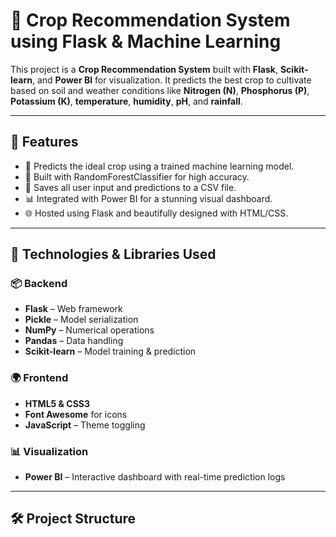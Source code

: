 # 🌱 Crop Recommendation System using Flask & Machine Learning

This project is a **Crop Recommendation System** built with **Flask**, **Scikit-learn**, and **Power BI** for visualization. It predicts the best crop to cultivate based on soil and weather conditions like **Nitrogen (N)**, **Phosphorus (P)**, **Potassium (K)**, **temperature**, **humidity**, **pH**, and **rainfall**.

---

## 🚀 Features

- 🔮 Predicts the ideal crop using a trained machine learning model.
- 🧠 Built with RandomForestClassifier for high accuracy.
- 📂 Saves all user input and predictions to a CSV file.
- 📊 Integrated with Power BI for a stunning visual dashboard.
- 🌐 Hosted using Flask and beautifully designed with HTML/CSS.

---

## 🧪 Technologies & Libraries Used

### 📦 Backend
- **Flask** – Web framework
- **Pickle** – Model serialization
- **NumPy** – Numerical operations
- **Pandas** – Data handling
- **Scikit-learn** – Model training & prediction

### 🌍 Frontend
- **HTML5 & CSS3**
- **Font Awesome** for icons
- **JavaScript** – Theme toggling

### 📊 Visualization
- **Power BI** – Interactive dashboard with real-time prediction logs

---

## 🛠️ Project Structure

